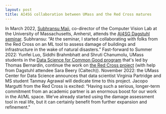 ```yaml
---
layout: post
title: AI4SG collaboration between UMass and the Red Cross matures
---
```


In March 2022, [Subhransu Maji](https://people.cs.umass.edu/~smaji/), co-director of the Computer Vision Lab at the University of Massachusetts, Amherst, attends the [AI4SG Dagstuhl seminar](https://www.dagstuhl.de/en/program/calendar/semhp/?semnr=22091). Subhransu: “At the seminar, I started collaborating with folks from the Red Cross on an ML tool to assess damage of buildings and infrastructure in the wake of natural disasters.” Fast-forward to Summer 2022: Yunfei Luo, Siddhi Brahmbhatt and Shruti Chanumolu, UMass students in the [Data Science for Common Good program](https://ds.cs.umass.edu/ds4cg/2022-projects) that's led by Thomas Bernardin, continue the work on [the Red Cross project](https://ds.cs.umass.edu/sites/default/files/redcross.pdf) (with help from Dagstuhl attendee Sara Beery (Caltech)). November 2022: the UMass Center for Data Science announces that data scientist Virginia Partridge and MS student Tanmay Agrawal will dedicate time to this project. Jacopo Margutti from the Red Cross is excited: “Having such a serious, longer-term commitment from an academic partner is an enormous boost for our work in the AI/ML space. We’ve already started using the damage assessment tool in real life, but it can certainly benefit from further expansion and refinement."
